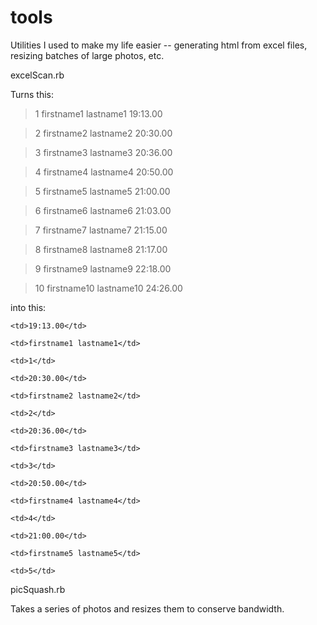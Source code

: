 tools
=====

Utilities I used to make my life easier -- generating html from excel files, resizing batches of large photos, etc.

excelScan.rb 

Turns this:

> 1	firstname1	lastname1	19:13.00

> 2	firstname2	lastname2	20:30.00

> 3	firstname3	lastname3	20:36.00

> 4	firstname4	lastname4	20:50.00

> 5	firstname5	lastname5	21:00.00

> 6	firstname6	lastname6	21:03.00

> 7	firstname7	lastname7	21:15.00

> 8	firstname8	lastname8	21:17.00

> 9	firstname9	lastname9	22:18.00

> 10	firstname10	lastname10	24:26.00

into this:

<tr>

	<td>19:13.00</td>
	
	<td>firstname1 lastname1</td>
	
	<td>1</td>
	
</tr>

<tr>

	<td>20:30.00</td>
	
	<td>firstname2 lastname2</td>
	
	<td>2</td>
	
</tr>

<tr>

	<td>20:36.00</td>
	
	<td>firstname3 lastname3</td>
	
	<td>3</td>
	
</tr>

<tr>

	<td>20:50.00</td>
	
	<td>firstname4 lastname4</td>
	
	<td>4</td>
	
</tr>

<tr>

	<td>21:00.00</td>
	
	<td>firstname5 lastname5</td>
	
	<td>5</td>
	
</tr>



picSquash.rb

Takes a series of photos and resizes them to conserve bandwidth.
